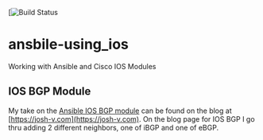 [![Build Status](https://github.com/jvanderaa/ansible-using_ios/workflows/CI/badge.svg)  

# ansbile-using_ios

Working with Ansible and Cisco IOS Modules

## IOS BGP Module

My take on the [Ansible IOS BGP module](https://docs.ansible.com/ansible/latest/modules/ios_bgp_module.html)
can be found on the blog at [https://josh-v.com](https://josh-v.com). On the
blog page for IOS BGP I go thru adding 2 different neighbors, one of iBGP and
one of eBGP.
